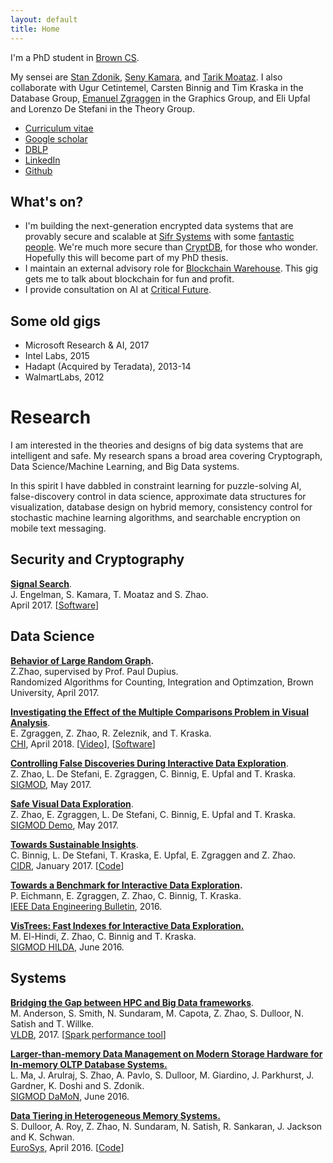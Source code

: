 ```yaml
---
layout: default
title: Home
---
```


I'm a PhD student in [Brown CS](https://cs.brown.edu).  

My sensei are [Stan Zdonik](https://cs.brown.edu/~sbz/), [Seny Kamara](https://cs.brown.edu/~seny/), and [Tarik Moataz](https://cs.brown.edu/~tmoataz/). I also collaborate with Ugur Cetintemel, Carsten Binnig and Tim Kraska in the Database Group, [Emanuel Zgraggen](http://emanuelzgraggen.com/) in the Graphics Group, and Eli Upfal and Lorenzo De Stefani in the Theory Group.

- [Curriculum vitae](https://zheguang.github.io/cv/cv.pdf)
- [Google scholar](https://goo.gl/DR8pSa)
- [DBLP](http://dblp.uni-trier.de/pers/hd/z/Zhao:Zheguang)
- [LinkedIn](https://www.linkedin.com/in/samuelzhao)
- [Github](https://github.com/zheguang)


What's on?
----------
- I'm building the next-generation encrypted data systems that are provably secure and scalable at [Sifr Systems](http://sifrsystems.com) with some [fantastic people](http://sifrsystems.com/#team). We're much more secure than [CryptDB](https://css.csail.mit.edu/cryptdb/), for those who wonder. Hopefully this will become part of my PhD thesis.
- I maintain an external advisory role for [Blockchain Warehouse](https://www.blockchainwarehouse.com).  This gig gets me to talk about blockchain for fun and profit.
- I provide consultation on AI at [Critical Future](http://www.criticalfutureglobal.com).


Some old gigs
-------------
- Microsoft Research & AI, 2017
- Intel Labs, 2015
- Hadapt (Acquired by Teradata), 2013-14
- WalmartLabs, 2012


Research
========

I am interested in the theories and designs of big data systems that are intelligent and safe. My research spans a broad area covering Cryptograph, Data Science/Machine Learning, and Big Data systems.

In this spirit I have dabbled in constraint learning for puzzle-solving AI, false-discovery control in data science, approximate data structures for visualization, database design on hybrid memory, consistency control for stochastic machine learning algorithms, and searchable encryption on mobile text messaging.

Security and Cryptography
-------------------------

**[Signal Search](http://esl.cs.brown.edu/blog/signal)**.   
J. Engelman, S. Kamara, T. Moataz and S. Zhao.   
April 2017.
[[Software](https://github.com/encryptedsystems/Searchable-Signal-Android)]

Data Science
------------
**[Behavior of Large Random Graph](https://zheguang.github.io/research/random_graph.pdf).**   
Z.Zhao, supervised by Prof. Paul Dupius.   
Randomized Algorithms for Counting, Integration and Optimzation, Brown University, April 2017.


**[Investigating the Effect of the Multiple Comparisons Problem in Visual Analysis](https://zheguang.github.io/research/risk-chi.pdf)**.   
E. Zgraggen, Z. Zhao, R. Zeleznik, and T. Kraska.   
[CHI][1], April 2018.
[[Video](http://emanuelzgraggen.com/assets/video/risk.mp4)], [[Software](https://github.com/zheguang/macau)]

**[Controlling False Discoveries During Interactive Data Exploration](https://zheguang.github.io/research/risk-sigmod.pdf)**.   
Z. Zhao, L. De Stefani, E. Zgraggen, C. Binnig, E. Upfal and T. Kraska.   
[SIGMOD][2], May 2017.

**[Safe Visual Data Exploration](https://zheguang.github.io/research/risk-sigmod-demo.pdf)**.  
Z. Zhao, E. Zgraggen, L. De Stefani, C. Binnig, E. Upfal and T. Kraska.   
[SIGMOD Demo][2], May 2017.

**[Towards Sustainable Insights](https://zheguang.github.io/research/risk-cidr.pdf)**.   
C. Binnig, L. De Stefani, T. Kraska, E. Upfal, E. Zgraggen and Z. Zhao.   
[CIDR][3], January 2017.
[[Code](https://github.com/zheguang/rand-db)]

**[Towards a Benchmark for Interactive Data Exploration](https://zheguang.github.io/research/ide-bench.pdf).**   
P. Eichmann, E. Zgraggen, Z. Zhao, C. Binnig, T. Kraska.   
[IEEE Data Engineering Bulletin][4], 2016.

**[VisTrees: Fast Indexes for Interactive Data Exploration.](https://zheguang.github.io/research/vistree.pdf)**   
M. El-Hindi, Z. Zhao, C. Binnig and T. Kraska.   
[SIGMOD HILDA][5], June 2016.

Systems
-------

**[Bridging the Gap between HPC and Big Data frameworks](https://zheguang.github.io/research/hpc-big-data.pdf)**.   
M. Anderson, S. Smith, N. Sundaram, M. Capota, Z. Zhao, S. Dulloor, N. Satish and T. Willke.   
[VLDB][6], 2017.
[[Spark performance tool](https://github.com/zheguang/spark-perftool)]

**[Larger-than-memory Data Management on Modern Storage Hardware for In-memory OLTP Database Systems.](https://zheguang.github.io/research/nvm-anticache.pdf)**   
L. Ma, J. Arulraj, S. Zhao, A. Pavlo, S. Dulloor, M. Giardino, J. Parkhurst, J. Gardner, K. Doshi and S. Zdonik.   
[SIGMOD DaMoN][7], June 2016.

**[Data Tiering in Heterogeneous Memory Systems.](https://zheguang.github.io/research/nvm-data-tiering.pdf)**   
S. Dulloor, A. Roy, Z. Zhao, N. Sundaram, N. Satish, R. Sankaran, J. Jackson and K. Schwan.   
[EuroSys][8], April 2016.
[[Code](https://github.com/zheguang/voltdb/tree/sam-redo-tag)]

[1]: https://chi2018.acm.org/
[2]: http://sigmod2017.org/
[3]: http://cidrdb.org/cidr2017/index.html
[4]: http://sites.computer.org/debull/A16dec/issue1.htm
[5]: http://hilda.io/2016/
[6]: http://www.vldb.org/2017/
[7]: http://daslab.seas.harvard.edu/damon2016/
[8]: http://eurosys16.doc.ic.ac.uk/
